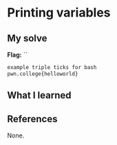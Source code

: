 # Printing variables


## My solve
**Flag:** ``


```bash
example triple ticks for bash
pwn.college{helloworld}
```

## What I learned


## References 
None.

